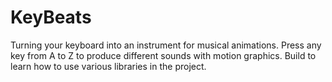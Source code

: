 # KeyBeats
Turning your keyboard into an instrument for musical animations. Press any key from A to Z to
produce different sounds with motion graphics. Build to learn how to use various libraries in the
project.
